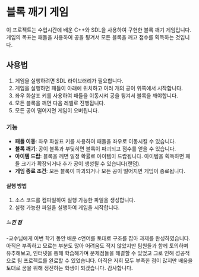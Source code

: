 # 블록 깨기 게임
이 프로젝트는 수업시간에 배운 C++와 SDL을 사용하여 구현한 블록 깨기 게임입니다. 게임의 목표는 패들을 사용하여 공을 튕겨서 모든 블록을 깨고 점수를 획득하는 것입니다.

## 사용법
1. 게임을 실행하려면 SDL 라이브러리가 필요합니다.
2. 게임을 실행하면 패들이 아래에 위치하고 여러 개의 공이 위쪽에서 시작합니다.
3. 좌우 화살표 키를 사용하여 패들을 이동시켜 공을 튕겨서 블록을 깨야합니다.
4. 모든 블록을 깨면 다음 레벨로 진행됩니다.
5. 모든 공이 떨어지면 게임이 오버됩니다.

### 기능
- **패들 이동**: 좌우 화살표 키를 사용하여 패들을 좌우로 이동시킬 수 있습니다.
- **블록 깨기**: 공이 블록과 부딫히면 블록이 파괴되고 점수를 얻을 수 있습니다.
- **아이템 드랍**: 블록을 깨면 일정 확률로 아이템이 드랍됩니다. 아이템을 획득하면 패들 크기가 확장되거나 추가 공이 생성될 수 있습니다(랜덤).
- **게임 종료 조건**: 모든 블록이 파괴되거나 모든 공이 떨어지면 게임이 종료됩니다.

#### 실행 방법
1. 소스 코드를 컴파일하여 실행 가능한 파일을 생성합니다.
2. 실행 가능한 파일을 실행하여 게임을 시작합니다.

##### 느낀 점
-교수님에게 이번 학기 동안 배운 c언어를 토대로 구조를 잡아 과제를 완성하였습니다. 
아직은 부족하고 모르는 부분도 많아 어려움도 적지 않았지만 팀원들과 함께 토의하며 유추해보고, 인터넷을 통해 학습해가며 문제점들을 해결할 수 있었고 그로 인해 성공적으로 팀 프로젝트를 완료할 수 있었습니다.
아직은 저희 모두 부족한 점이 많지만 배움을 토대로 꿈을 위해 정진하는 학생이 되겠습니다. 감사합니다.
 
